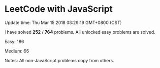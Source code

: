 # LeetCode with JavaScript

Update time: Thu Mar 15 2018 03:29:19 GMT+0800 (CST)

I have solved **252** / **764** problems. All unlocked easy problems are solved.

Easy: 186

Medium: 66

Notes: All non-JavaScript problems copy from others.